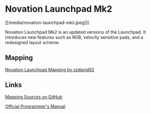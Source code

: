# Novation Launchpad Mk2

[[/media/novation-launchpad-mkii.jpeg|]]

Novation Launchpad Mk2 is an updated versions of the Launchpad. It
introduces new features such as RGB, velocity sensitive pads, and a
redesigned layout scheme.

## Mapping

[Novation Launchpad Mapping by
szdavid92](Novation%20Launchpad%20Mapping%20by%20szdavid92)

## Links

[Mapping Sources on
GitHub](https://github.com/szdavid92/mixxx-launchpad)

[Official Programmer's
Manual](https://global.novationmusic.com/sites/default/files/novation/downloads/10529/launchpad-mk2-programmers-reference-guide_0.pdf)
